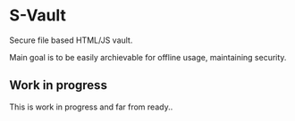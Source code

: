 # S-Vault

Secure file based HTML/JS vault.

Main goal is to be easily archievable for offline usage, maintaining security.

## Work in progress

This is work in progress and far from ready..

